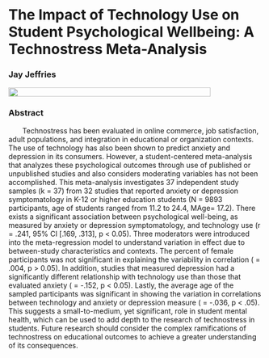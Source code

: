 # The Impact of Technology Use on Student Psychological Wellbeing: A Technostress Meta-Analysis
### Jay Jeffries 
<img align="left" width="400" height="18" src="https://ucomm.unl.edu/images/brand-book/Our-marks/UNL-Name-CMYK.jpg">
&nbsp;

### Abstract

&nbsp;&nbsp;&nbsp;&nbsp;&nbsp;&nbsp; Technostress has been evaluated in online commerce, job satisfaction, adult populations, and integration in educational or organization contexts. The use of technology has also been shown to predict anxiety and depression in its consumers. However, a student-centered meta-analysis that analyzes these psychological outcomes through use of published or unpublished studies and also considers moderating variables has not been accomplished. This meta-analysis investigates 37 independent study samples (k = 37) from 32 studies that reported anxiety or depression symptomatology in K-12 or higher education students (N = 9893 participants, age of students ranged from 11.2 to 24.4, MAge= 17.2). There exists a significant association between psychological well-being, as measured by anxiety or depression symptomatology, and technology use (r = .241, 95% CI [.169, .313], p < 0.05). Three moderators were introduced into the meta-regression model to understand variation in effect due to between-study characteristics and contexts. The percent of female participants was not significant in explaining the variability in correlation ( = .004, p > 0.05). In addition, studies that measured depression had a significantly different relationship with technology use than those that evaluated anxiety ( = -.152, p < 0.05). Lastly, the average age of the sampled participants was significant in showing the variation in correlations between technology and anxiety or depression measure ( = -.036, p < .05). This suggests a small-to-medium, yet significant, role in student mental health, which can be used to add depth to the research of technostress in students. Future research should consider the complex ramifications of technostress on educational outcomes to achieve a greater understanding of its consequences. 

